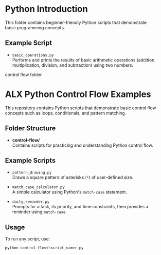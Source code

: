 # Python Introduction

This folder contains beginner-friendly Python scripts that demonstrate basic programming concepts.

## Example Script

- `basic_operations.py`  
  Performs and prints the results of basic arithmetic operations (addition, multiplication, division, and subtraction) using two numbers.





control flow folder
# ALX Python Control Flow Examples

This repository contains Python scripts that demonstrate basic control flow concepts such as loops, conditionals, and pattern matching.

## Folder Structure

- **control-flow/**  
  Contains scripts for practicing and understanding Python control flow.

## Example Scripts

- `pattern_drawing.py`  
  Draws a square pattern of asterisks (`*`) of user-defined size.

- `match_case_calculator.py`  
  A simple calculator using Python's `match-case` statement.

- `daily_reminder.py`  
  Prompts for a task, its priority, and time constraints, then provides a reminder using `match-case`.

## Usage

To run any script, use:

```sh
python control-flow/<script_name>.py



